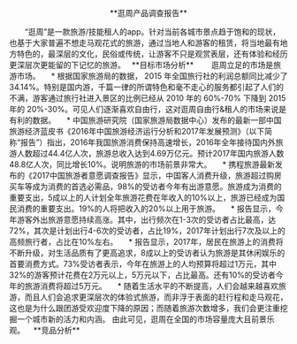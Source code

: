 <p align="center">**逛周产品调查报告**</p>
  　　“逛周”是一款旅游/技能租人的app。针对当前各城市景点趋于饱和的现状，也基于大家普遍不想走马观花式的旅游，通过当地人和游客的租赁，将当地最有地方特色的，最深层的文化，民俗或传统，让游客不只是观赏表层，还有体验和经历更深层次更能留的下记忆的旅游。
    **目标市场分析**
    　　逛周立足的市场是旅游市场。
      * 根据国家旅游局的数据， 2015 年全国旅行社的利润总额同比减少了 34.14%。特别是国内游，千篇一律的所谓特色和毫不走心的服务都引起了人们的不满，游客通过旅行社进入景区的比例已经从 2010 年的 60%-70% 下降到 2015 年的 20%-30%。可见人们逐渐喜欢自由行，这对逛周自由行&租人的市场来说是有利的数据。
      * 中国旅游研究院（国家旅游局数据中心）发布的最新一部中国旅游经济蓝皮书《2016年中国旅游经济运行分析和2017年发展预测》（以下简称“报告”）指出，2016年我国旅游消费保持高速增长，2016年全年接待国内外旅游人数超过44.4亿人次，旅游总收入达到4.69万亿元。预计2017年国内旅游人数48.8亿人次，同比增长10%。说明旅游的市场前景非常大。
      * 携程旅游最新发布的《2017中国旅游者意愿调查报告》显示，中国客人消费升级，旅游超过购房买车等成为消费的首选必需品，98%的受访者今年有出游意愿。旅游成为消费的重要支出，5成以上的人计划全年旅游花费在年收入的10%以上，旅游已经成为国民消费的重要支出。19%的人将把收入的20%以上用于旅游。
      * 报告显示，今年游客外出旅游意愿持续高涨。其中，出行频次在1-3次的受访者占比最高，达72%，其次是计划出行4-6次的受访者，占比19%，2017年计划出行7次及以上的高频旅行者，占比在10%左右。
      * 报告显示，2017年，居民在旅游上的消费将不断升级，对生活品质有了更高追求，8成以上的受访者认为旅游是其休闲娱乐的首要消费方式。73%受访者表示，今年在旅游上的人均预算将超过1万元，其中32%的游客预计花费在2万元以上，5万元以下，占比最高。还有10%的受访者今年的旅游消费将超过5万元。
      * 随着生活水平的不断提高，人们会越来越喜欢旅游，而且人们会追求更深层次的体验式旅游，而非浮于表面的赶行程和走马观花，这也是为什么跟团游受欢迎度下降的原因；而随着旅游次数增多，我们会更注重挖掘一个城市新的活力和内涵。
      由此可见，逛周在全国的市场容量庞大且前景乐观。
    **竞品分析**
